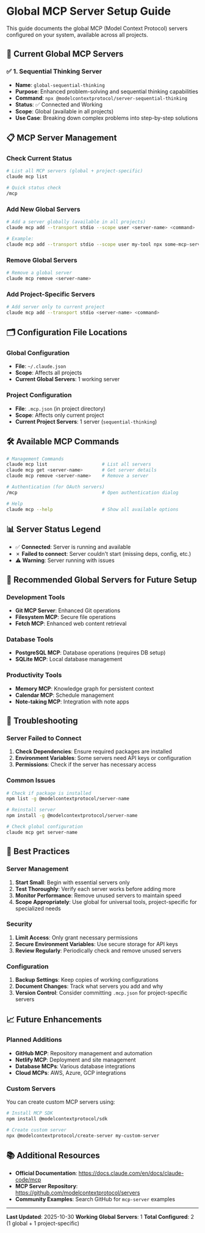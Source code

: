# Global MCP Server Setup Guide

This guide documents the global MCP (Model Context Protocol) servers configured on your system, available across all projects.

## 🌟 Current Global MCP Servers

### ✅ **1. Sequential Thinking Server**
- **Name**: `global-sequential-thinking`
- **Purpose**: Enhanced problem-solving and sequential thinking capabilities
- **Command**: `npx @modelcontextprotocol/server-sequential-thinking`
- **Status**: ✅ Connected and Working
- **Scope**: Global (available in all projects)
- **Use Case**: Breaking down complex problems into step-by-step solutions

## 📋 MCP Server Management

### **Check Current Status**
```bash
# List all MCP servers (global + project-specific)
claude mcp list

# Quick status check
/mcp
```

### **Add New Global Servers**
```bash
# Add a server globally (available in all projects)
claude mcp add --transport stdio --scope user <server-name> <command>

# Example:
claude mcp add --transport stdio --scope user my-tool npx some-mcp-server
```

### **Remove Global Servers**
```bash
# Remove a global server
claude mcp remove <server-name>
```

### **Add Project-Specific Servers**
```bash
# Add server only to current project
claude mcp add --transport stdio <server-name> <command>
```

## 🗂️ Configuration File Locations

### **Global Configuration**
- **File**: `~/.claude.json`
- **Scope**: Affects all projects
- **Current Global Servers**: 1 working server

### **Project Configuration**
- **File**: `.mcp.json` (in project directory)
- **Scope**: Affects only current project
- **Current Project Servers**: 1 server (`sequential-thinking`)

## 🛠️ Available MCP Commands

```bash
# Management Commands
claude mcp list                    # List all servers
claude mcp get <server-name>       # Get server details
claude mcp remove <server-name>    # Remove a server

# Authentication (for OAuth servers)
/mcp                               # Open authentication dialog

# Help
claude mcp --help                  # Show all available options
```

## 📊 Server Status Legend

- ✅ **Connected**: Server is running and available
- ✗ **Failed to connect**: Server couldn't start (missing deps, config, etc.)
- ⚠️ **Warning**: Server running with issues

## 🎯 Recommended Global Servers for Future Setup

### **Development Tools**
- **Git MCP Server**: Enhanced Git operations
- **Filesystem MCP**: Secure file operations
- **Fetch MCP**: Enhanced web content retrieval

### **Database Tools**
- **PostgreSQL MCP**: Database operations (requires DB setup)
- **SQLite MCP**: Local database management

### **Productivity Tools**
- **Memory MCP**: Knowledge graph for persistent context
- **Calendar MCP**: Schedule management
- **Note-taking MCP**: Integration with note apps

## 🔧 Troubleshooting

### **Server Failed to Connect**
1. **Check Dependencies**: Ensure required packages are installed
2. **Environment Variables**: Some servers need API keys or configuration
3. **Permissions**: Check if the server has necessary access

### **Common Issues**
```bash
# Check if package is installed
npm list -g @modelcontextprotocol/server-name

# Reinstall server
npm install -g @modelcontextprotocol/server-name

# Check global configuration
claude mcp get server-name
```

## 🚀 Best Practices

### **Server Management**
1. **Start Small**: Begin with essential servers only
2. **Test Thoroughly**: Verify each server works before adding more
3. **Monitor Performance**: Remove unused servers to maintain speed
4. **Scope Appropriately**: Use global for universal tools, project-specific for specialized needs

### **Security**
1. **Limit Access**: Only grant necessary permissions
2. **Secure Environment Variables**: Use secure storage for API keys
3. **Review Regularly**: Periodically check and remove unused servers

### **Configuration**
1. **Backup Settings**: Keep copies of working configurations
2. **Document Changes**: Track what servers you add and why
3. **Version Control**: Consider committing `.mcp.json` for project-specific servers

## 📈 Future Enhancements

### **Planned Additions**
- **GitHub MCP**: Repository management and automation
- **Netlify MCP**: Deployment and site management
- **Database MCPs**: Various database integrations
- **Cloud MCPs**: AWS, Azure, GCP integrations

### **Custom Servers**
You can create custom MCP servers using:
```bash
# Install MCP SDK
npm install @modelcontextprotocol/sdk

# Create custom server
npx @modelcontextprotocol/create-server my-custom-server
```

## 📚 Additional Resources

- **Official Documentation**: https://docs.claude.com/en/docs/claude-code/mcp
- **MCP Server Repository**: https://github.com/modelcontextprotocol/servers
- **Community Examples**: Search GitHub for `mcp-server` examples

---

**Last Updated**: 2025-10-30
**Working Global Servers**: 1
**Total Configured**: 2 (1 global + 1 project-specific)